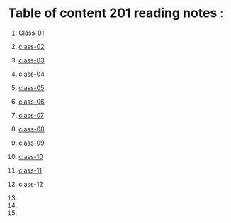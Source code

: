 # Table of content 201 reading notes :

01. [Class-01](https://aseelhamamreh.github.io/reading-notes/code2/class-01)

02. [class-02](https://aseelhamamreh.github.io/reading-notes/code2/class-02)

03. [class-03](https://aseelhamamreh.github.io/reading-notes/code2/class-03)
         
04. [class-04](https://aseelhamamreh.github.io/reading-notes/code2/class-04)

05. [class-05](https://aseelhamamreh.github.io/reading-notes/code2/class-05)
 
06. [class-06](https://aseelhamamreh.github.io/reading-notes/code2/class-06) 

07. [class-07](https://aseelhamamreh.github.io/reading-notes/code2/class-07) 

08. [class-08](https://aseelhamamreh.github.io/reading-notes/code2/class-08) 

09. [class-09](https://aseelhamamreh.github.io/reading-notes/code2/class-09) 

10. [class-10](https://aseelhamamreh.github.io/reading-notes/code2/class-10) 

11. [class-11](https://aseelhamamreh.github.io/reading-notes/code2/class-11) 

12. [class-12](https://aseelhamamreh.github.io/reading-notes/code2/class-12) 

13. 

14. 

15. 

